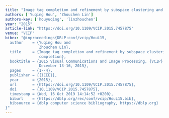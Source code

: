```yaml
---
title: "Image tag completion and refinement by subspace clustering and matrix completion"
authors: ['Yuqing Hou', 'Zhouchen Lin']
authors-key: ['houyuqing', 'linzhouchen']
year: "2015"
article-link: "https://doi.org/10.1109/VCIP.2015.7457875"
venue: "VCIP"
bibex: "@inproceedings{DBLP:conf/vcip/HouL15,
  author    = {Yuqing Hou and
               Zhouchen Lin},
  title     = {Image tag completion and refinement by subspace clustering and matrix
               completion},
  booktitle = {2015 Visual Communications and Image Processing, {VCIP} 2015, Singapore,
               December 13-16, 2015},
  pages     = {1--4},
  publisher = {{IEEE}},
  year      = {2015},
  url       = {https://doi.org/10.1109/VCIP.2015.7457875},
  doi       = {10.1109/VCIP.2015.7457875},
  timestamp = {Wed, 16 Oct 2019 14:14:52 +0200},
  biburl    = {https://dblp.org/rec/conf/vcip/HouL15.bib},
  bibsource = {dblp computer science bibliography, https://dblp.org}
}"
---
```

